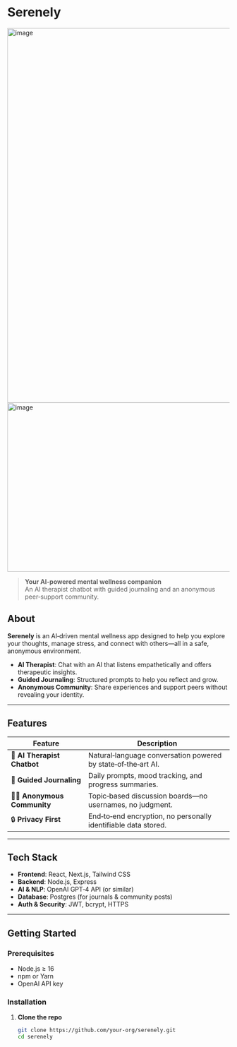 # Serenely
<img width="849" alt="image" src="https://github.com/user-attachments/assets/62df44cc-b035-4f89-b683-54afe52b4876" />
<img width="865" height="383" alt="image" src="https://github.com/user-attachments/assets/6bfd2ec8-e478-470d-b241-0293b4fbc8b9" />

> **Your AI‑powered mental wellness companion**  
> An AI therapist chatbot with guided journaling and an anonymous peer‑support community.

## About

**Serenely** is an AI‑driven mental wellness app designed to help you explore your thoughts, manage stress, and connect with others—all in a safe, anonymous environment.  

- **AI Therapist**: Chat with an AI that listens empathetically and offers therapeutic insights.  
- **Guided Journaling**: Structured prompts to help you reflect and grow.  
- **Anonymous Community**: Share experiences and support peers without revealing your identity.

---

## Features

| Feature                    | Description                                                                 |
| -------------------------- | --------------------------------------------------------------------------- |
| 🤖 **AI Therapist Chatbot**   | Natural‑language conversation powered by state‑of‑the‑art AI.               |
| 📓 **Guided Journaling**       | Daily prompts, mood tracking, and progress summaries.                      |
| 🕵️‍♂️ **Anonymous Community**  | Topic‑based discussion boards—no usernames, no judgment.                   |
| 🔒 **Privacy First**           | End‑to‑end encryption, no personally identifiable data stored.             |

---

## Tech Stack

- **Frontend**: React, Next.js, Tailwind CSS  
- **Backend**: Node.js, Express  
- **AI & NLP**: OpenAI GPT‑4 API (or similar)  
- **Database**: Postgres (for journals & community posts)  
- **Auth & Security**: JWT, bcrypt, HTTPS  

---

## Getting Started

### Prerequisites

- Node.js ≥ 16  
- npm or Yarn  
- OpenAI API key  

### Installation

1. **Clone the repo**  
   ```bash
   git clone https://github.com/your‑org/serenely.git
   cd serenely

